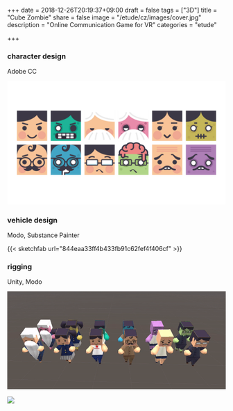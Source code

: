 +++
date = 2018-12-26T20:19:37+09:00
draft = false
tags = ["3D"]
title = "Cube Zombie"
share = false
image = "/etude/cz/images/cover.jpg"
description = "Online Communication Game for VR"
categories = "etude"

+++

### character design

Adobe CC

![](images/cover.jpg)

### vehicle design

Modo, Substance Painter

{{< sketchfab url="844eaa33ff4b433fb91c62fef4f406cf" >}}

### rigging

Unity, Modo

![](images/cz_00.gif)

![](images/cz_01.gif)
